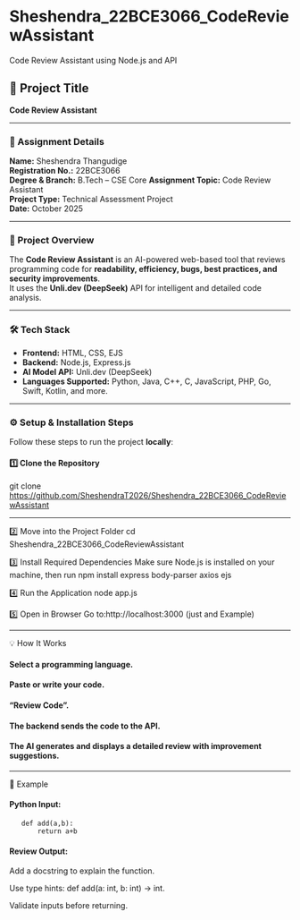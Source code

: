 # Sheshendra_22BCE3066_CodeReviewAssistant
Code Review Assistant using Node.js and API


## 🧠 Project Title
**Code Review Assistant**

---

### 📄 Assignment Details
**Name:** Sheshendra Thangudige  
**Registration No.:** 22BCE3066  
**Degree & Branch:** B.Tech – CSE Core
**Assignment Topic:** Code Review Assistant  
**Project Type:** Technical Assessment Project  
**Date:** October 2025  

---

### 🚀 Project Overview
The **Code Review Assistant** is an AI-powered web-based tool that reviews programming code for **readability, efficiency, bugs, best practices, and security improvements**.  
It uses the **Unli.dev (DeepSeek)** API for intelligent and detailed code analysis.

---

### 🛠️ Tech Stack
- **Frontend:** HTML, CSS, EJS  
- **Backend:** Node.js, Express.js  
- **AI Model API:** Unli.dev (DeepSeek)  
- **Languages Supported:** Python, Java, C++, C, JavaScript, PHP, Go, Swift, Kotlin, and more.

---

### ⚙️ Setup & Installation Steps

Follow these steps to run the project **locally**:

#### 1️⃣ Clone the Repository
git clone https://github.com/SheshendraT2026/Sheshendra_22BCE3066_CodeReviewAssistant

---

2️⃣ Move into the Project Folder
cd Sheshendra_22BCE3066_CodeReviewAssistant

3️⃣ Install Required Dependencies
Make sure Node.js is installed on your machine, then run
npm install express body-parser axios ejs

4️⃣ Run the Application
node app.js

5️⃣ Open in Browser
Go to:http://localhost:3000 (just and Example)

---


💡 How It Works

#### Select a programming language.

#### Paste or write your code.

#### “Review Code”.

#### The backend sends the code to the API.

#### The AI generates and displays a detailed review with improvement suggestions.

---

🧩 Example

#### Python Input:

       def add(a,b):
           return a+b

#### Review Output:

Add a docstring to explain the function.

Use type hints: def add(a: int, b: int) -> int.

Validate inputs before returning.

